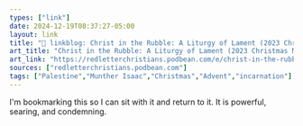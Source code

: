 ```yaml
---
types: ["link"]
date: 2024-12-19T08:37:27-05:00
layout: link
title: "🔗 linkblog: Christ in the Rubble: A Liturgy of Lament (2023 Christmas Message by Rev. Dr. Munther Isaac) | Red Letter Christians Podcast'"
art_title: "Christ in the Rubble: A Liturgy of Lament (2023 Christmas Message by Rev. Dr. Munther Isaac) | Red Letter Christians Podcast"
art_link: "https://redletterchristians.podbean.com/e/christ-in-the-rubble-a-liturgy-of-lament-2023-christmas-message-by-rev-dr-munther-isaac/"
sources: ["redletterchristians.podbean.com"]
tags: ["Palestine","Munther Isaac","Christmas","Advent","incarnation"]
---
```

I'm bookmarking this so I can sit with it and return to it. It is powerful, searing, and condemning.
